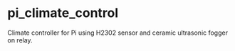 # pi_climate_control
Climate controller for Pi using H2302 sensor and ceramic ultrasonic fogger on relay. 


